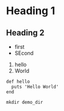 # Heading 1
## Heading 2

* first
* SEcond

1. hello
2. World

```
def hello
  puts 'Hello World'
end
```

`mkdir demo_dir`
